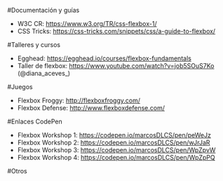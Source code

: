 #Documentación y guías

* W3C CR: https://www.w3.org/TR/css-flexbox-1/
* CSS Tricks: https://css-tricks.com/snippets/css/a-guide-to-flexbox/

#Talleres y cursos

* Egghead: https://egghead.io/courses/flexbox-fundamentals
* Taller de flexbox: https://www.youtube.com/watch?v=job5SOuS7Ko (@diana_aceves_)

#Juegos

* Flexbox Froggy: http://flexboxfroggy.com/
* Flexbox Defense: http://www.flexboxdefense.com/

#Enlaces CodePen

* Flexbox Workshop 1: https://codepen.io/marcosDLCS/pen/peWeJz
* Flexbox Workshop 2: https://codepen.io/marcosDLCS/pen/wJrJaR
* Flexbox Workshop 3: https://codepen.io/marcosDLCS/pen/WpZpvW 
* Flexbox Workshop 4: https://codepen.io/marcosDLCS/pen/WpZpPQ

#Otros